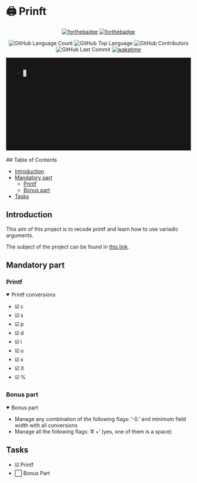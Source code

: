 # :printer: Prinft

<div align=center>

  [![forthebadge](https://forthebadge.com/images/badges/made-with-c.svg)](https://forthebadge.com) [![forthebadge](https://forthebadge.com/images/badges/built-with-love.svg)](https://forthebadge.com)

  <img alt="GitHub Language Count" src="https://img.shields.io/github/languages/count/angelamcosta/printf" /> <img alt="GitHub Top Language" src="https://img.shields.io/github/languages/top/angelamcosta/printf" /> <img alt="GitHub Contributors" src="https://img.shields.io/github/contributors/angelamcosta/printf" /> <img alt="GitHub Last Commit" src="https://img.shields.io/github/last-commit/angelamcosta/printf" /> <a href="https://wakatime.com/badge/user/0c29d5b3-c30b-4e1a-ad07-2da3bd4f7e05/project/dbfed7e7-16e9-4b96-ac50-8046cf85956b"><img src="https://wakatime.com/badge/user/0c29d5b3-c30b-4e1a-ad07-2da3bd4f7e05/project/dbfed7e7-16e9-4b96-ac50-8046cf85956b.svg" alt="wakatime"></a>

  ![git clone](https://raw.githubusercontent.com/angelamcosta/printf/main/src/demo.gif)
</div>
## Table of Contents

- [Introduction](#introduction)
- [Mandatory part](#mandatory-part)
  - [Printf](#printf)
  - [Bonus part](#bonus-part)
- [Tasks](#tasks)

## Introduction

This aim of this project is to recode printf and learn how to use variadic arguments.

The subject of the project can be found in [this link](https://raw.githubusercontent.com/angelamcosta/printf/main/en.subject.pdf).

## Mandatory part

### Printf

<details open>
<summary> Printf conversions </summary>

- :ballot_box_with_check: c
- :ballot_box_with_check: s
- :ballot_box_with_check: p
- :ballot_box_with_check: d
- :ballot_box_with_check: i
- :ballot_box_with_check: u
- :ballot_box_with_check: x
- :ballot_box_with_check: X
- :ballot_box_with_check: %

</details>

### Bonus part

<details open>
<summary> Bonus part </summary>

- Manage any combination of the following flags: ’-0.’ and minimum field width
with all conversions
- Manage all the following flags: ’# +’ (yes, one of them is a space)

</details>

## Tasks

- :ballot_box_with_check: Printf
- :white_large_square: Bonus Part
